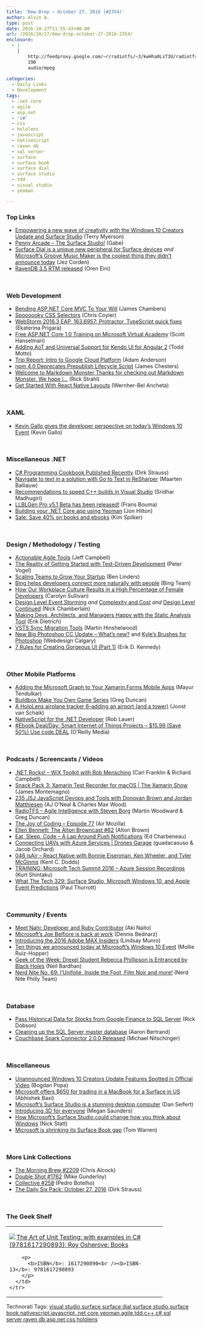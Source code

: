 ```yaml
---
title: 'Dew Drop – October 27, 2016 (#2354)'
author: Alvin A.
type: post
date: 2016-10-27T11:55:43+00:00
url: /2016/10/27/dew-drop-october-27-2016-2354/
enclosure:
  - |
    |
        http://feedproxy.google.com/~r/radiotfs/~3/kwHha0LsT3U/radiotfs_125.mp3
        190
        audio/mpeg
        
categories:
  - Daily Links
  - Development
tags:
  - .net core
  - agile
  - asp.net
  - 'c#'
  - css
  - hololens
  - javascript
  - nativescript
  - raven db
  - sql server
  - surface
  - surface book
  - surface dial
  - surface studio
  - tdd
  - visual studio
  - yeoman

---
```

### <a name="top"></a>Top Links

  * <a href="http://blogs.windows.com/windowsexperience/2016/10/26/empowering-a-new-wave-of-creativity-with-the-windows-10-creators-update-and-surface-studio/?WT.mc_id=DX_MVP4025064" target="_blank">Empowering a new wave of creativity with the Windows 10 Creators Update and Surface Studio</a> (Terry Myerson)
  * <a href="https://www.penny-arcade.com/news/post/2016/10/26/the-surface-studio" target="_blank">Penny Arcade &#8211; The Surface Studio!</a> (Gabe)
  * <a href="http://feedproxy.google.com/~r/wmexperts/~3/TMhCPtimcAs/surface-dial-new-peripheral-surface-devices" target="_blank">Surface Dial is a unique new peripheral for Surface devices</a> _and_ <a href="http://feedproxy.google.com/~r/wmexperts/~3/CoHQA9RU-V0/microsoft-groove-music-maker-coolest-thing-they-didnt-announce-today" target="_blank">Microsoft&#8217;s Groove Music Maker is the coolest thing they didn&#8217;t announce today</a> (Jez Corden)
  * <a href="http://feedproxy.google.com/~r/AyendeRahien/~3/mTMPT0F6L0g/ravendb-3-5-rtm-released" target="_blank">RavenDB 3.5 RTM released</a> (Oren Eini)

&nbsp;

### <a name="web"></a>Web Development

  * <a href="http://jameschambers.com/2016/09/Bending-ASP-NET-MVC-Core-To-Your-Will/" target="_blank">Bending ASP.NET Core MVC To Your Will</a> (James Chambers)
  * <a href="https://css-tricks.com/spoooooky-css-selectors/" target="_blank">Spoooooky CSS Selectors</a> (Chris Coyier)
  * <a href="https://blog.jetbrains.com/webstorm/2016/10/webstorm-2016-3-eap-163-6957/" target="_blank">WebStorm 2016.3 EAP, 163.6957: Protractor, TypeScript quick fixes</a> (Ekaterina Prigara)
  * <a href="http://feeds.hanselman.com/~/216786600/0/scotthanselman~Free-ASPNET-Core-Training-on-Microsoft-Virtual-Academy.aspx" target="_blank">Free ASP.NET Core 1.0 Training on Microsoft Virtual Academy</a> (Scott Hanselman)
  * <a href="http://www.telerik.com/blogs/adding-aot-and-universal-support-for-kendo-ui-for-angular-2" target="_blank">Adding AoT and Universal Support for Kendo UI for Angular 2</a> (Todd Motto)
  * <a href="https://blog.falafel.com/intro-google-cloud-platform-gcp/" target="_blank">Trip Report: Intro to Google Cloud Platform</a> (Adam Anderson)
  * <a href="http://www.infoq.com/news/2016/10/npmv4-breaking?utm_campaign=infoq_content&utm_source=infoq&utm_medium=feed&utm_term=global" target="_blank">npm 4.0 Deprecates Prepublish Lifecycle Script</a> (James Chesters)
  * <a href="http://feedproxy.google.com/~r/RickStrahl/~3/KQAoR97f7uQ/" target="_blank">Welcome to Markdown Monster Thanks for checking out Markdown Monster. We hope i&#8230;</a> (Rick Strahl)
  * <a href="https://code.tutsplus.com/tutorials/get-started-with-layouts-in-react-native--cms-27418" target="_blank">Get Started With React Native Layouts</a> (Wernher-Bel Ancheta)

&nbsp;

### <a name="silverlight"></a>XAML

  * <a href="https://blogs.windows.com/buildingapps/2016/10/26/kevin-gallo-gives-the-developer-perspective-on-todays-windows-10-event/?WT.mc_id=DX_MVP4025064" target="_blank">Kevin Gallo gives the developer perspective on today’s Windows 10 Event</a> (Kevin Gallo)

&nbsp;

### <a name="dotnet"></a>Miscellaneous .NET

  * <a href="http://www.dirkstrauss.com/c-programming-cookbook-published-recently/" target="_blank">C# Programming Cookbook Published Recently</a> (Dirk Strauss)
  * <a href="https://blog.jetbrains.com/dotnet/2016/10/26/navigate-to-text-in-a-solution-with-go-to-text-in-resharper/" target="_blank">Navigate to text in a solution with Go to Text in ReSharper</a> (Maarten Balliauw)
  * <a href="https://blogs.msdn.microsoft.com/vcblog/2016/10/26/recommendations-to-speed-c-builds-in-visual-studio/" target="_blank">Recommendations to speed C++ builds in Visual Studio</a> (Sridhar Madhugiri)
  * <a href="http://feedproxy.google.com/~r/FransBouma/~3/_HVO8O8h2Ws/llblgen-pro-v5-1-beta-has-been-released" target="_blank">LLBLGen Pro v5.1 Beta has been released!</a> (Frans Bouma)
  * <a href="https://jonhilton.net/2016/10/26/building_net_core_app_using_yeoman/" target="_blank">Building your .NET Core app using Yeoman</a> (Jon Hilton)
  * <a href="https://blogs.msdn.microsoft.com/microsoft_press/2016/10/26/sale-save-40-on-books-and-ebooks/" target="_blank">Sale: Save 40% on books and ebooks</a> (Kim Spilker)

&nbsp;

### <a name="design"></a>Design / Methodology / Testing

  * <a href="http://www.infoq.com/articles/actionable-agile-tools?utm_campaign=infoq_content&utm_source=infoq&utm_medium=feed&utm_term=global" target="_blank">Actionable Agile Tools</a> (Jeff Campbell)
  * <a href="https://visualstudiomagazine.com/articles/2016/10/26/reality-of-tdd-test-driven-development.aspx" target="_blank">The Reality of Getting Started with Test-Driven Development</a> (Peter Vogel)
  * <a href="http://www.infoq.com/news/2016/10/scaling-teams-startup?utm_campaign=infoq_content&utm_source=infoq&utm_medium=feed&utm_term=global" target="_blank">Scaling Teams to Grow Your Startup</a> (Ben Linders)
  * <a href="http://blogs.bing.com/search-quality-insights/October/bing-helps-developers-connect-more-naturally" target="_blank">Bing helps developers connect more naturally with people</a> (Bing Team)
  * <a href="https://www.cycligent.com/blog/how-our-workplace-culture-results-in-a-high-percentage-of-female-developers/" target="_blank">How Our Workplace Culture Results in a High Percentage of Female Developers</a> (Carolyn Sullivan)
  * <a href="https://buildplease.com/pages/fpc-6/" target="_blank">Design Level Event Storming</a> _and_ <a href="https://buildplease.com/pages/fpc-7/" target="_blank">Complexity and Cost</a> _and_ <a href="https://buildplease.com/pages/fpc-8/" target="_blank">Design Level Continued</a> (Nick Chamberlain)
  * <a href="https://blog.ndepend.com/making-devs-architects-managers-happy-static-analysis-tool/" target="_blank">Making Devs, Architects, and Managers Happy with the Static Analysis Tool</a> (Erik Dietrich)
  * <a href="http://nkdagility.com/vsts-sync-migration-tools/" target="_blank">VSTS Sync Migration Tools</a> (Martin Hinshelwood)
  * <a href="http://www.photoshopnews.com/new-big-photoshop-cc-update-whats-new/" target="_blank">New Big Photoshop CC Update – What’s new?</a> and <a href="http://www.photoshopnews.com/kyles-brushes-for-photoshop/" target="_blank">Kyle’s Brushes for Photoshop</a> (Webdesign Calgary)
  * <a href="https://medium.com/@erikdkennedy/7-rules-for-creating-gorgeous-ui-part-1-559d4e805cda#.k2gtdbvjo" target="_blank">7 Rules for Creating Gorgeous UI (Part 1)</a> (Erik D. Kennedy)

&nbsp;

### <a name="mobile"></a>Other Mobile Platforms

  * <a href="https://blog.xamarin.com/using-graph-sdk-xamarin-forms-mobile-apps/" target="_blank">Adding the Microsoft Graph to Your Xamarin.Forms Mobile Apps</a> (Mayur Tendulkar)
  * <a href="https://channel9.msdn.com/coding4fun/blog/Buildbox-Make-You-Own-Game-Series?WT.mc_id=DX_MVP4025064" target="_blank">Buildbox Make You Own Game Series</a> (Greg Duncan)
  * <a href="http://feedproxy.google.com/~r/blogspot/dotnetbyexample/~3/kmScGK-FH94/a-hololens-airplane-tracker-6adding.html" target="_blank">A HoloLens airplane tracker 6–adding an airport (and a tower)</a> (Joost van Schaik)
  * <a href="http://developer.telerik.com/featured/nativescript-for-the-net-developer/" target="_blank">NativeScript for the .NET Developer</a> (Rob Lauer)
  * <a href="http://feedproxy.google.com/~r/oreilly/news/~3/LEXJY-vibYA/9781786466518.do" target="_blank">#Ebook Deal/Day: Smart Internet of Things Projects &#8211; $15.99 (Save 50%) Use code DEAL</a> (O&#8217;Reilly Media)

&nbsp;

### <a name="podcasts"></a>Podcasts / Screencasts / Videos

  * <a href="http://www.dotnetrocks.com/default.aspx?ShowNum=1367" target="_blank">.NET Rocks! &#8211; WiX Toolkit with Rob Mensching</a> (Carl Franklin & Richard Campbell)
  * <a href="https://channel9.msdn.com/Shows/XamarinShow/Snack-Pack-3-Xamarin-Test-Recorder-for-macOS?WT.mc_id=DX_MVP4025064" target="_blank">Snack Pack 3: Xamarin Test Recorder for macOS | The Xamarin Show</a> (James Montemagno)
  * <a href="https://devchat.tv/js-jabber/235-jsj-javascript-devops-and-tools-with-donovan-brown-and-jordan-matthiesen" target="_blank">235 JSJ JavaScript Devops and Tools with Donovan Brown and Jordan Matthiesen</a> (AJ O&#8217;Neal & Charles Max Wood)
  * <a href="http://feedproxy.google.com/~r/radiotfs/~3/kwHha0LsT3U/radiotfs_125.mp3" target="_blank">RadioTFS &#8211; Agile Intelligence with Steven Borg</a> (Martin Woodward & Greg Duncan)
  * <a href="https://air.mozilla.org/the-joy-of-coding-episode-77/" target="_blank">The Joy of Coding &#8211; Episode 77</a> (Air Mozilla)
  * <a href="http://altonbrown.com/ellen-bennett-the-alton-brown-podcast/" target="_blank">Ellen Bennett: The Alton Browncast #62</a> (Alton Brown)
  * <a href="http://developer.telerik.com/content-types/podcast/lap-around-push-notifications/" target="_blank">Eat, Sleep, Code &#8211; A Lap Around Push Notifications</a> (Ed Charbeneau)
  * <a href="https://channel9.msdn.com/Shows/Drones-Garage/Connecting-UAVs-with-Azure-Services?WT.mc_id=DX_MVP4025064" target="_blank">Connecting UAVs with Azure Services | Drones Garage</a> (guadacasuso & Jacob Orchard)
  * <a href="http://audio.javascriptair.com/e/046-jsair-react-native-with-bonnie-eisenman-ken-wheeler-and-tyler-mcginnis/" target="_blank">046 jsAir &#8211; React Native with Bonnie Eisenman, Ken Wheeler, and Tyler McGinnis</a> (Kent C. Dodds)
  * <a href="https://kurtsh.com/2016/10/27/training-microsoft-tech-summit-2016-azure-session-recordings/" target="_blank">TRAINING: Microsoft Tech Summit 2016 – Azure Session Recordings</a> (Kurt Shintaku)
  * <a href="https://www.thurrott.com/podcasts/what-the-tech/84030/tech-329-surface-studio-microsoft-windows-10-apple-event-predictions" target="_blank">What The Tech 329: Surface Studio, Microsoft Windows 10, and Apple Event Predictions</a> (Paul Thurrott)

&nbsp;

### <a name="events"></a>Community / Events

  * <a href="https://github.com/blog/2270-meet-nahi-developer-and-ruby-contributor" target="_blank">Meet Nahi: Developer and Ruby Contributor</a> (Aki Naito)
  * <a href="http://feedproxy.google.com/~r/winbetadotorg/~3/z40CmIyjaqE/microsofts-joe-belfiore-is-back-at-work" target="_blank">Microsoft’s Joe Belfiore is back at work</a> (Dennis Bednarz)
  * <a href="http://blogs.adobe.com/creativecloud/introducing-the-2016-adobe-max-insiders" target="_blank">Introducing the 2016 Adobe MAX Insiders</a> (Lindsay Munro)
  * <a href="http://blogs.windows.com/windowsexperience/2016/10/26/ten-things-we-announced-today-at-microsofts-windows-10-event/?WT.mc_id=DX_MVP4025064" target="_blank">Ten things we announced today at Microsoft’s Windows 10 Event</a> (Mollie Ruiz-Hopper)
  * <a href="http://www.geekadelphia.com/2016/10/26/geek-of-the-week-drexel-student-rebecca-phillipson-is-entranced-by-black-holes/" target="_blank">Geek of the Week: Drexel Student Rebecca Phillipson is Entranced by Black Holes</a> (Neil Bardhan)
  * <a href="https://philadelphia.nerdnite.com/2016/10/26/nerd-nite-no-69-lunifolie-inside-the-foot-film-noir-and-more/" target="_blank">Nerd Nite No. 69: l’Unifolié, Inside the Foot, Film Noir and more!</a> (Nerd Nite Philly Team)

&nbsp;

### <a name="sql"></a>Database

  * <a href="http://feedproxy.google.com/~r/MSSQLTips-LatestSqlServerTips/~3/Yha3dWS2Wj4/tip.asp" target="_blank">Pass Historical Data for Stocks from Google Finance to SQL Server</a> (Rick Dobson)
  * <a href="http://feedproxy.google.com/~r/MSSQLTips-LatestSqlServerTips/~3/D8aboNdxkXc/tip.asp" target="_blank">Cleaning up the SQL Server master database</a> (Aaron Bertrand)
  * <a href="http://blog.couchbase.com/2016/couchbase-spark-connector-2.0.0-released" target="_blank">Couchbase Spark Connector 2.0.0 Released</a> (Michael Nitschinger)

&nbsp;

### <a name="misc"></a>Miscellaneous

  * <a href="http://news.softpedia.com/news/unannounced-windows-10-creators-update-features-spotted-in-official-video-509702.shtml?utm_source=dlvr.it&utm_medium=twitter" target="_blank">Unannounced Windows 10 Creators Update Features Spotted in Official Video</a> (Bogdan Popa)
  * <a href="http://feedproxy.google.com/~r/winbetadotorg/~3/Rtsv0Pc4WJs/microsoft-offers-650-for-trading-in-a-macbook-for-a-surface-in-us" target="_blank">Microsoft offers $650 for trading in a MacBook for a Surface in US</a> (Abhishek Baxi)
  * <a href="http://www.theverge.com/2016/10/26/13421728/microsoft-surface-studio-hands-on" target="_blank">Microsoft’s Surface Studio is a stunning desktop computer</a> (Dan Seifert)
  * <a href="http://blogs.windows.com/windowsexperience/2016/10/26/introducing-3d-for-everyone/?WT.mc_id=DX_MVP4025064" target="_blank">Introducing 3D for everyone</a> (Megan Saunders)
  * <a href="http://www.theverge.com/2016/10/26/13425720/microsoft-surface-studio-windows-pc-creative-gaming-apple" target="_blank">How Microsoft’s Surface Studio could change how you think about Windows</a> (Nick Statt)
  * <a href="http://www.theverge.com/2016/10/26/13429146/microsoft-surface-book-2016-hinge-gap" target="_blank">Microsoft is shrinking its Surface Book gap</a> (Tom Warren)

&nbsp;

### <a name="links"></a>More Link Collections

  * <a href="http://feedproxy.google.com/~r/ReflectivePerspective/~3/IRyX15V-MPw/" target="_blank">The Morning Brew #2209</a> (Chris Alcock)
  * <a href="http://afreshcup.com/home/2016/10/27/double-shot-1762.html" target="_blank">Double Shot #1762</a> (Mike Gunderloy)
  * <a href="http://feedproxy.google.com/~r/tympanus/~3/-KlEIYkjxDg/" target="_blank">Collective #258</a> (Pedro Botelho)
  * <a href="http://www.dirkstrauss.com/apple-thanks-hrc/" target="_blank">The Daily Six Pack: October 27, 2016</a> (Dirk Strauss)

&nbsp;

### <a name="shelf"></a>The Geek Shelf

<div id="scid:7dc1bd33-94bd-46fd-a20b-0131235bcd47:7dd192d8-fe4d-4b3f-b299-d385432d036c" class="wlWriterEditableSmartContent" style="float: none; padding-bottom: 0px; padding-top: 0px; padding-left: 0px; margin: 0px; display: inline; padding-right: 0px">
  <table cellspacing="0" cellpadding="2" width="400" border="0" unselectable="on">
    <tr>
      <td valign="top" width="400">
        <p>
          <a title="The Art of Unit Testing: with examples in C# (9781617290893): Roy Osherove: Books" href="http://www.amazon.com/exec/obidos/ASIN/1617290890/amavin-20"><img data-recalc-dims="1" decoding="async" src="https://i0.wp.com/images.amazon.com/images/P/1617290890.01.MZZZZZZZ.jpg?w=660" border="0" align="left" style="float:left" />The Art of Unit Testing: with examples in C# (9781617290893): Roy Osherove: Books</a>
        </p>
        
        <p>
          <b>ISBN</b>: 1617290890<br /><b>ISBN-13</b>: 9781617290893
        </p>
      </td>
    </tr>
  </table>
</div>

<div id="scid:77ECF5F8-D252-44F5-B4EB-D463C5396A79:f864a25c-4387-4a80-a028-16561e65563e" class="wlWriterEditableSmartContent" style="float: none; padding-bottom: 0px; padding-top: 0px; padding-left: 0px; margin: 0px; display: inline; padding-right: 0px">
  Technorati Tags: <a href="http://technorati.com/tags/visual+studio" rel="tag">visual studio</a>,<a href="http://technorati.com/tags/surface" rel="tag">surface</a>,<a href="http://technorati.com/tags/surface+dial" rel="tag">surface dial</a>,<a href="http://technorati.com/tags/surface+studio" rel="tag">surface studio</a>,<a href="http://technorati.com/tags/surface+book" rel="tag">surface book</a>,<a href="http://technorati.com/tags/nativescript" rel="tag">nativescript</a>,<a href="http://technorati.com/tags/javascript" rel="tag">javascript</a>,<a href="http://technorati.com/tags/.net+core" rel="tag">.net core</a>,<a href="http://technorati.com/tags/yeoman" rel="tag">yeoman</a>,<a href="http://technorati.com/tags/agile" rel="tag">agile</a>,<a href="http://technorati.com/tags/tdd" rel="tag">tdd</a>,<a href="http://technorati.com/tags/c%2b%2b" rel="tag">c++</a>,<a href="http://technorati.com/tags/c%23" rel="tag">c#</a>,<a href="http://technorati.com/tags/sql+server" rel="tag">sql server</a>,<a href="http://technorati.com/tags/raven+db" rel="tag">raven db</a>,<a href="http://technorati.com/tags/asp.net" rel="tag">asp.net</a>,<a href="http://technorati.com/tags/css" rel="tag">css</a>,<a href="http://technorati.com/tags/hololens" rel="tag">hololens</a>
</div>
